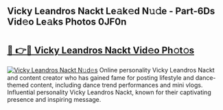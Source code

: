 ## Vicky Leandros Nackt Le𝚊k𝚎d N𝚞𝚍e - Part-6Ds Vid𝚎o Le𝚊ks Photos 0JF0n

# <h2><a href="http://fb9wal.evod.top/?m=Vicky+Leandros+Nackt">🔗 👉🔴 Vicky Leandros Nackt Vid𝚎o Ph𝚘t𝚘s</a></h2>

[![Vicky Leandros Nackt N𝚞d𝚎s](https://i.imgur.com/8V9OHl7.gif)](http://fb9wal.evod.top/?m=Vicky+Leandros+Nackt)
Online personality Vicky Leandros Nackt and content creator who has gained fame for posting lifestyle and dance-themed content, including dance trend performances and mini vlogs. Influential personality Vicky Leandros Nackt, known for their captivating presence and inspiring message. 
